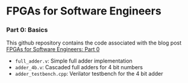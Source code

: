 # FPGAs for Software Engineers
### Part 0: Basics

This github repository contains the code associated with the blog post
[FPGAs for Software Engineers: Part 0](https://rhye.org/post/fpgas-for-software-engineers-0-basics/)

- `full_adder.v`: Simple full adder implementation
- `adder_4b.v`: Cascaded full adders for 4 bit numbers
- `adder_testbench.cpp`: Verilator testbench for the 4 bit adder
